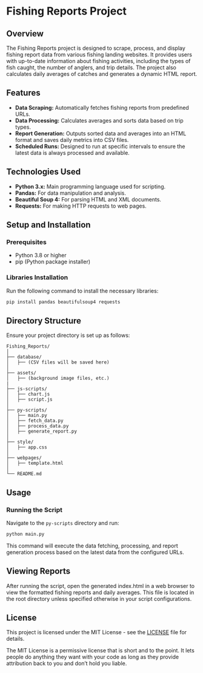 # Fishing Reports Project

## Overview
The Fishing Reports project is designed to scrape, process, and display fishing report data from various fishing landing websites. It provides users with up-to-date information about fishing activities, including the types of fish caught, the number of anglers, and trip details. The project also calculates daily averages of catches and generates a dynamic HTML report.

## Features
- **Data Scraping:** Automatically fetches fishing reports from predefined URLs.
- **Data Processing:** Calculates averages and sorts data based on trip types.
- **Report Generation:** Outputs sorted data and averages into an HTML format and saves daily metrics into CSV files.
- **Scheduled Runs:** Designed to run at specific intervals to ensure the latest data is always processed and available.

## Technologies Used
- **Python 3.x:** Main programming language used for scripting.
- **Pandas:** For data manipulation and analysis.
- **Beautiful Soup 4:** For parsing HTML and XML documents.
- **Requests:** For making HTTP requests to web pages.

## Setup and Installation

### Prerequisites
- Python 3.8 or higher
- pip (Python package installer)

### Libraries Installation
Run the following command to install the necessary libraries:
```bash
pip install pandas beautifulsoup4 requests
```

## Directory Structure
Ensure your project directory is set up as follows:
```arduino
Fishing_Reports/
│
├── database/
│   ├── (CSV files will be saved here)
│
├── assets/
│   ├── (background image files, etc.)
|
├── js-scripts/
│   ├── chart.js
│   ├── script.js
│
├── py-scripts/
│   ├── main.py
│   ├── fetch_data.py
│   ├── process_data.py
│   ├── generate_report.py
│
├── style/
│   ├── app.css
│
├── webpages/
│   ├── template.html
│
└── README.md
```

## Usage

### Running the Script
Navigate to the `py-scripts` directory and run:
```bash
python main.py
```

This command will execute the data fetching, processing, and report generation process based on the latest data from the configured URLs.

## Viewing Reports
After running the script, open the generated index.html in a web browser to view the formatted fishing reports and daily averages. This file is located in the root directory unless specified otherwise in your script configurations.

## License

This project is licensed under the MIT License - see the [LICENSE](LICENSE) file for details.

The MIT License is a permissive license that is short and to the point. It lets people do anything they want with your code as long as they provide attribution back to you and don’t hold you liable.